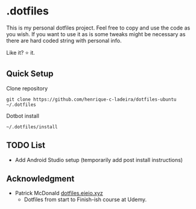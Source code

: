 # .dotfiles

This is my personal dotfiles project.
Feel free to copy and use the code as you wish.
If you want to use it as is some tweaks might be necessary as there are hard coded string with personal info.

Like it? 	&#11088; it.

## Quick Setup
Clone repository
```
git clone https://github.com/henrique-c-ladeira/dotfiles-ubuntu ~/.dotfiles
```
Dotbot install
```
~/.dotfiles/install
```

## TODO List
 - Add Android Studio setup (temporarily add post install instructions)


## Acknowledgment

- Patrick McDonald [dotfiles.eieio.xyz](http://dotfiles.eieio.xyz)
  - Dotfiles from start to Finish-ish course at Udemy.
